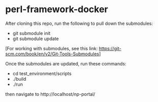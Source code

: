 # perl-framework-docker

After cloning this repo, run the following to pull down the submodules:

- git submodule init
- git submodule update

[For working with submodules, see this link: https://git-scm.com/book/en/v2/Git-Tools-Submodules]

Once the submodules are updated, run these commands:

- cd test_environment/scripts
- ./build
- ./run

then navigate to http://localhost/np-portal/


